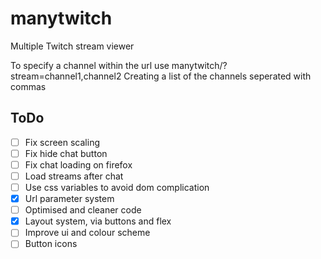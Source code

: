 # manytwitch
Multiple Twitch stream viewer


To specify a channel within the url use manytwitch/?stream=channel1,channel2
Creating a list of the channels seperated with commas

## ToDo
- [ ] Fix screen scaling
- [ ] Fix hide chat button
- [ ] Fix chat loading on firefox
- [ ] Load streams after chat
- [ ] Use css variables to avoid dom complication
- [x] Url parameter system
- [ ] Optimised and cleaner code
- [x] Layout system, via buttons and flex
- [ ] Improve ui and colour scheme
- [ ] Button icons
